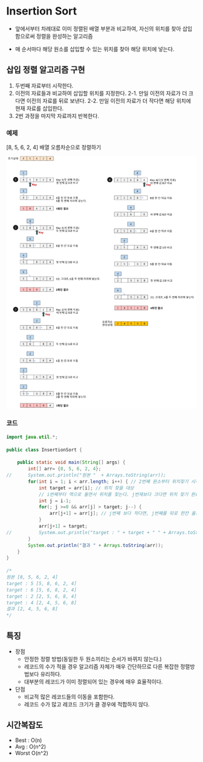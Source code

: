 # Insertion Sort

- 앞에서부터 차례대로 이미 정렬된 배열 부분과 비교하여, 자신의 위치를 찾아 삽입함으로써 정렬을 완성하는 알고리즘

- 매 순서마다 해당 원소를 삽입할 수 있는 위치를 찾아 해당 위치에 넣는다.

## 삽입 정렬 알고리즘 구현

1. 두번째 자료부터 시작한다.
2. 이전의 자료들과 비교하여 삽입할 위치를 지정한다.
   2-1. 만일 이전의 자료가 더 크다면 이전의 자료를 뒤로 보낸다.
   2-2. 만일 이전의 자료가 더 작다면 해당 위치에 현재 자료를 삽입한다.
3. 2번 과정을 마지막 자료까지 반복한다.

### 예제

[8, 5, 6, 2, 4] 배열 오름차순으로 정렬하기

![삽입정렬예시](/DataStructure/images/insertion-sort.png)

### 코드

```java
import java.util.*;

public class InsertionSort {

	public static void main(String[] args) {
		int[] arr= {8, 5, 6, 2, 4};
//		System.out.println("원본 "  + Arrays.toString(arr));
		for(int i = 1; i < arr.length; i++) { // 2번째 원소부터 위치찾기 시작
			int target = arr[i]; // 위치 찾을 대상
            // i번째부터 역으로 돌면서 위치를 찾는다. j번재보다 크다면 위치 찾기 완료
            int j = i-1;
			for(; j >=0 && arr[j] > target; j--) {
				arr[j+1] = arr[j]; // j번째 보다 작다면, j번째를 뒤로 한칸 옮긴다
			}
            arr[j+1] = target;
//			System.out.println("target : " + target + " " + Arrays.toString(arr));
		}
		System.out.println("결과 " + Arrays.toString(arr));
	}
}

/*
원본 [8, 5, 6, 2, 4]
target : 5 [5, 8, 6, 2, 4]
target : 6 [5, 6, 8, 2, 4]
target : 2 [2, 5, 6, 8, 4]
target : 4 [2, 4, 5, 6, 8]
결과 [2, 4, 5, 6, 8]
*/
```

## 특징

- 장점
  - 안정한 정렬 방법(동일한 두 원소끼리는 순서가 바뀌지 않는다.)
  - 레코드의 수가 적을 경우 알고리즘 자체가 매우 간단하므로 다른 복잡한 정렬방법보다 유리하다.
  - 대부분의 레코드가 이미 정렬되어 있는 경우에 매우 효율적이다.
- 단점
  - 비교적 많은 레코드들의 이동을 포함한다.
  - 레코드 수가 많고 레코드 크기가 클 경우에 적합하지 않다.

## 시간복잡도

- Best : O(n)
- Avg : O(n^2)
- Worst O(n^2)
